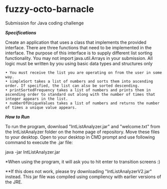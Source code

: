 # fuzzy-octo-barnacle
Submission for Java coding challenge

***Specifications***

Create an application that uses a class that implements the provided interface. There are three functions that need to be implemented in the interface. The purpose of this interface is to supply different list sorting functionality. You may not import java.util.Arrays in your submission. All logic must be written by you using basic data types and structures only

    • You must receive the list you are operating on from the user in some way.
    • simpleSort takes a list of numbers and sorts them into ascending order. If specified, the list can also be sorted descending.
    • printSortedFrequency takes a list of numbers and prints them in ascending order to standard out along with the number of times that integer appears in the list.
    • numberOfUniqueValues takes a list of numbers and returns the number of times a unique value appears.


***How to Run***

To run the program, download "IntListAnalyzer.jar" and "welcome.txt" from the IntListAnalyzer folder on the home page of repository. Move these files to your desktop. Open to your desktop in CMD prompt and use following command to execute the .jar file:

java -jar IntListAnalyzer.jar

*When using the program, it will ask you to hit enter to transition screens :)

**If this does not work, please try downloading "IntListAnalyzerV2.jar" instead. This jar file was compiled using compliency with earlier versions of the JRE.
